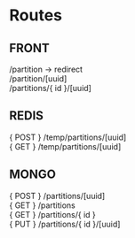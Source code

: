 # Routes
## FRONT
/partition -> redirect  
/partition/[uuid]  
/partitions/{ id }/[uuid]

## REDIS
{ POST } /temp/partitions/[uuid]  
{ GET } /temp/partitions/[uuid]  

## MONGO
{ POST } /partitions/[uuid]  
{ GET } /partitions  
{ GET } /partitions/{ id }  
{ PUT } /partitions/{ id }/[uuid]  
